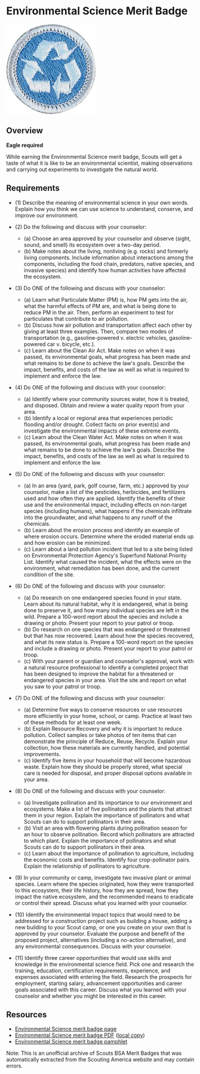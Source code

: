 

# Environmental Science Merit Badge

![Environmental Science Merit Badge](images/environmental-science-merit-badge.jpg)

## Overview

**Eagle required**

While earning the Environmental Science merit badge, Scouts will get a taste of what it is like to be an environmental scientist, making observations and carrying out experiments to investigate the natural world.

## Requirements

* (1) Describe the meaning of environmental science in your own words. Explain how you think we can use science to understand, conserve, and improve our environment.
* (2) Do the following and discuss with your counselor:
    * (a) Choose an area approved by your counselor and observe (sight, sound, and smell) its ecosystem over a two-day period.
    * (b) Make notes about the living, nonliving (e.g. rocks) and formerly living components. Include information about interactions among the components, including the food chain, predators, native species, and invasive species) and identify how human activities have affected the ecosystem.


* (3) Do ONE of the following and discuss with your counselor:
    * (a) Learn what Particulate Matter (PM) is, how PM gets into the air, what the harmful effects of PM are, and what is being done to reduce PM in the air. Then, perform an experiment to test for particulates that contribute to air pollution.
    * (b) Discuss how air pollution and transportation affect each other by giving at least three examples. Then, compare two modes of transportation (e.g., gasoline-powered v. electric vehicles, gasoline-powered car v. bicycle, etc.).
    * (c) Learn about the Clean Air Act. Make notes on when it was passed, its environmental goals, what progress has been made and what remains to be done to achieve the law's goals. Describe the impact, benefits, and costs of the law as well as what is required to implement and enforce the law.


* (4) Do ONE of the following and discuss with your counselor:
    * (a) Identify where your community sources water, how it is treated, and disposed. Obtain and review a water quality report from your area.
    * (b) Identify a local or regional area that experiences periodic flooding and/or drought. Collect facts on prior event(s) and investigate the environmental impacts of these extreme events.
    * (c) Learn about the Clean Water Act. Make notes on when it was passed, its environmental goals, what progress has been made and what remains to be done to achieve the law's goals. Describe the impact, benefits, and costs of the law as well as what is required to implement and enforce the law.


* (5) Do ONE of the following and discuss with your counselor:
    * (a) In an area (yard, park, golf course, farm, etc.) approved by your counselor, make a list of the pesticides, herbicides, and fertilizers used and how often they are applied. Identify the benefits of their use and the environmental impact, including effects on non-target species (including humans), what happens if the chemicals infiltrate into the groundwater, and what happens to any runoff of the chemicals.
    * (b) Learn about the erosion process and identify an example of where erosion occurs. Determine where the eroded material ends up and how erosion can be minimized.
    * (c) Learn about a land pollution incident that led to a site being listed on Environmental Protection Agency's Superfund National Priority List. Identify what caused the incident, what the effects were on the environment, what remediation has been done, and the current condition of the site.


* (6) Do ONE of the following and discuss with your counselor:
    * (a) Do research on one endangered species found in your state. Learn about its natural habitat, why it is endangered, what is being done to preserve it, and how many individual species are left in the wild. Prepare a 100-word report about the species and include a drawing or photo. Present your report to your patrol or troop.
    * (b) Do research on one species that was endangered or threatened but that has now recovered. Learn about how the species recovered, and what its new status is. Prepare a 100-word report on the species and include a drawing or photo. Present your report to your patrol or troop.
    * (c) With your parent or guardian and counselor's approval, work with a natural resource professional to identify a completed project that has been designed to improve the habitat for a threatened or endangered species in your area. Visit the site and report on what you saw to your patrol or troop.


* (7) Do ONE of the following and discuss with your counselor:
    * (a) Determine five ways to conserve resources or use resources more efficiently in your home, school, or camp. Practice at least two of these methods for at least one week.
    * (b) Explain Resource Recovery and why it is important to reduce pollution. Collect samples or take photos of ten items that can demonstrate the principle of Reduce, Reuse, Recycle. Explain your collection, how these materials are currently handled, and potential improvements.
    * (c) Identify five items in your household that will become hazardous waste. Explain how they should be properly stored, what special care is needed for disposal, and proper disposal options available in your area.


* (8) Do ONE of the following and discuss with your counselor:
    * (a) Investigate pollination and its importance to our environment and ecosystems. Make a list of five pollinators and the plants that attract them in your region. Explain the importance of pollinators and what Scouts can do to support pollinators in their area.
    * (b) Visit an area with flowering plants during pollination season for an hour to observe pollination. Record which pollinators are attracted to which plant. Explain the importance of pollinators and what Scouts can do to support pollinators in their area.
    * (c) Learn about the importance of pollination to agriculture, including the economic costs and benefits. Identify four crop-pollinator pairs. Explain the relationship of pollinators to agriculture.


* (9) In your community or camp, investigate two invasive plant or animal species. Learn where the species originated, how they were transported to this ecosystem, their life history, how they are spread, how they impact the native ecosystem, and the recommended means to eradicate or control their spread.  Discuss what you learned with your counselor.
* (10) Identify the environmental impact topics that would need to be addressed for a construction project such as building a house, adding a new building to your Scout camp, or one you create on your own that is approved by your counselor. Evaluate the purpose and benefit of the proposed project, alternatives (including a no-action alternative), and any environmental consequences. Discuss with your counselor.
* (11) Identify three career opportunities that would use skills and knowledge in the environmental science field. Pick one and research the training, education, certification requirements, experience, and expenses associated with entering the field. Research the prospects for employment, starting salary, advancement opportunities and career goals associated with this career. Discuss what you learned with your counselor and whether you might be interested in this career.


## Resources

- [Environmental Science merit badge page](https://www.scouting.org/merit-badges/environmental-science/)
- [Environmental Science merit badge PDF](https://filestore.scouting.org/filestore/Merit_Badge_ReqandRes/Pamphlets/Environmental_Science_2025.pdf) ([local copy](files/environmental-science-merit-badge.pdf))
- [Environmental Science merit badge pamphlet](https://www.scoutshop.org/bsa-enviromental-science-merit-badge-pamphlet-es-boy-scouts-of-america-660375.html)

Note: This is an unofficial archive of Scouts BSA Merit Badges that was automatically extracted from the Scouting America website and may contain errors.